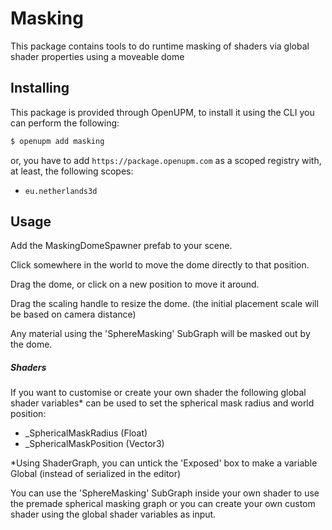 # Masking

This package contains tools to do runtime masking of shaders via global shader properties using a moveable dome 

## Installing

This package is provided through OpenUPM, to install it using the CLI you can perform the following:

```bash
$ openupm add masking
```

or, you have to add `https://package.openupm.com` as a scoped registry with, at least, the following scopes:

- `eu.netherlands3d`

## Usage

Add the MaskingDomeSpawner prefab to your scene.

Click somewhere in the world to move the dome directly to that position.

Drag the dome, or click on a new position to move it around.

Drag the scaling handle to resize the dome. (the initial placement scale will be based on camera distance)  

Any material using the 'SphereMasking' SubGraph will be masked out by the dome. 

##### Shaders

If you want to customise or create your own shader the following global shader variables* can be used to set the spherical mask radius and world position:

- _SphericalMaskRadius (Float)
- _SphericalMaskPosition (Vector3)

*Using ShaderGraph, you can untick the 'Exposed' box to make a variable Global (instead of serialized in the editor)

You can use the 'SphereMasking' SubGraph inside your own shader to use the premade spherical masking graph or you can create your own custom shader using the global shader variables as input.
